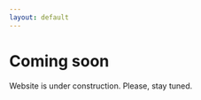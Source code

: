 ```yaml
---
layout: default
---
```


<div class="hire-me">
    <h1 class="hidden-md">
        Coming soon
    </h1>
    <div class="div hidden-md"></div>
    <p class="main">
        Website is under construction. Please, stay tuned.
    </p>
</div>

